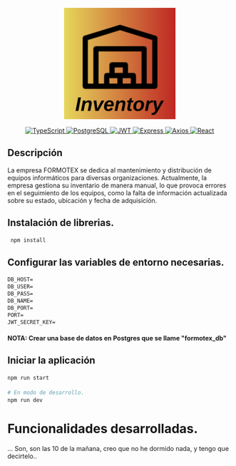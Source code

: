 <p align="center">
  <a href="/"><img src='logo.png' width="250" alt="E-commerce" /></a>
</p>

</p>
<p align="center" >
<a href="https://www.typescriptlang.org/" target="_blank">
  <img alt="TypeScript" src="https://img.shields.io/badge/TypeScript-3178C6.svg?logo=typescript&logoColor=white">
</a>
<a href="https://www.postgresql.org/" target="_blank">
  <img alt="PostgreSQL" src="https://img.shields.io/badge/PostgreSQL-4169E1.svg?logo=postgresql&logoColor=white">
</a>
<a href="https://jwt.io/" target="_blank">
  <img alt="JWT" src="https://img.shields.io/badge/JWT-000000.svg?logo=jsonwebtokens&logoColor=white">
</a>
<a href="https://expressjs.com/" target="_blank">
  <img alt="Express" src="https://img.shields.io/badge/Express-000000.svg?logo=express&logoColor=white">
</a>
<a href="https://axios-http.com/" target="_blank">
  <img alt="Axios" src="https://img.shields.io/badge/Axios-5A29E4.svg?logo=axios&logoColor=white">
</a>
<a href="https://reactjs.org/" target="_blank">
  <img alt="React" src="https://img.shields.io/badge/React-61DAFB.svg?logo=react&logoColor=white">
</a>

## Descripción

La empresa FORMOTEX se dedica al mantenimiento y distribución de equipos
informáticos para diversas organizaciones. Actualmente, la empresa gestiona su inventario
de manera manual, lo que provoca errores en el seguimiento de los equipos, como la falta
de información actualizada sobre su estado, ubicación y fecha de adquisición.

## Instalación de librerias.

```bash
 npm install
```

## Configurar las variables de entorno necesarias.

```
DB_HOST=
DB_USER=
DB_PASS=
DB_NAME=
DB_PORT=
PORT=
JWT_SECRET_KEY=
```

#### NOTA: Crear una base de datos en Postgres que se llame "formotex_db"

## Iniciar la aplicación

```bash
npm run start

# En modo de desarrollo.
npm run dev
```

# Funcionalidades desarrolladas.

... Son, son las 10 de la mañana, creo que no he dormido nada, y tengo que decirtelo..
